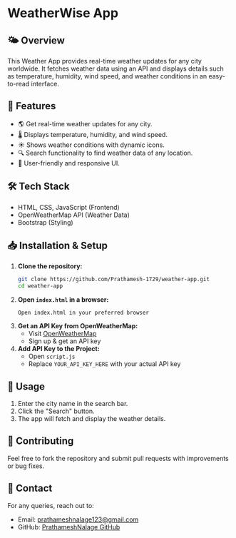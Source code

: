 # WeatherWise App

## 🌤️ Overview
This Weather App provides real-time weather updates for any city worldwide. It fetches weather data using an API and displays details such as temperature, humidity, wind speed, and weather conditions in an easy-to-read interface.

## 📌 Features
- 🌎 Get real-time weather updates for any city.
- 🌡️ Displays temperature, humidity, and wind speed.
- ☀️ Shows weather conditions with dynamic icons.
- 🔍 Search functionality to find weather data of any location.
- 🎨 User-friendly and responsive UI.

## 🛠️ Tech Stack
- HTML, CSS, JavaScript (Frontend)
- OpenWeatherMap API (Weather Data)
- Bootstrap (Styling)

## 📥 Installation & Setup
1. **Clone the repository:**
   ```bash
   git clone https://github.com/Prathamesh-1729/weather-app.git
   cd weather-app
   ```
2. **Open `index.html` in a browser:**
   ```
   Open index.html in your preferred browser
   ```
3. **Get an API Key from OpenWeatherMap:**
   - Visit [OpenWeatherMap](https://openweathermap.org/)
   - Sign up & get an API key
4. **Add API Key to the Project:**
   - Open `script.js`
   - Replace `YOUR_API_KEY_HERE` with your actual API key

## 🚀 Usage
1. Enter the city name in the search bar.
2. Click the "Search" button.
3. The app will fetch and display the weather details.

## 🤝 Contributing
Feel free to fork the repository and submit pull requests with improvements or bug fixes.

## 📧 Contact
For any queries, reach out to:
- Email: prathameshnalage123@gmail.com
- GitHub: [PrathameshNalage GitHub](https://github.com/PrathameshNalage)
